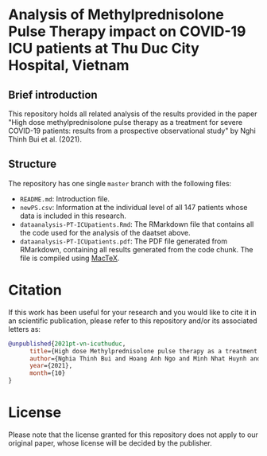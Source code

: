 # Analysis of Methylprednisolone Pulse Therapy impact on COVID-19 ICU patients at Thu Duc City Hospital, Vietnam

## Brief introduction
This repository holds all related analysis of the results provided in the paper "High dose methylprednisolone pulse therapy as a treatment for severe COVID-19 patients: results from a prospective observational study" by Nghi Thinh Bui et al. (2021).

## Structure
The repository has one single `master` branch with the following files:

- `README.md`: Introduction file.
- `newPS.csv`: Information at the individual level of all 147 patients whose data is included in this research.
- `dataanalysis-PT-ICUpatients.Rmd`: The RMarkdown file that contains all the code used for the analysis of the daatset above.
- `dataanalysis-PT-ICUpatients.pdf`: The PDF file generated from RMarkdown, containing all results generated from the code chunk. The file is compiled using [MacTeX](http://www.tug.org/mactex/).

# Citation

If this work has been useful for your research and you would like to cite it in an scientific publication, please refer to this repository and/or its associated letters as:

```bibtex
@unpublished{2021pt-vn-icuthuduc,
      title={High dose Methylprednisolone pulse therapy as a treatment for severe COVID-19 patients: results from a prospective observational study},
      author={Nghia Thinh Bui and Hoang Anh Ngo and Minh Nhat Huynh and Nguyen Huy Do Tran and Thu-Anh Nguyen},
      year={2021},
      month={10}
}
```

# License 

Please note that the license granted for this repository does not apply to our original paper, whose license will be decided by the publisher.